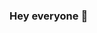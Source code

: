 ### Hey everyone 👋

<!--
**tia-ana/tia-ana** is a ✨ _special_ ✨ repository because its `README.md` (this file) appears on your GitHub profile.


- I’m currently studying on CTISM
- I’m currently learning Programming
- I'm 15 years old
- I love to read fantasy books and watch some series sometimes
- Pronouns: she/her
- Fun fact: I look like very smart, but I'm not that all 
- IG: https://instagram.com/thiannahartmann?utm_medium=copy_link
